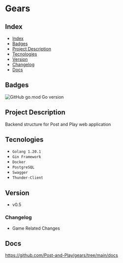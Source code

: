 # Gears

## Index

* [Index](#index)
* [Badges](#badges)
* [Project Description](#project-description)
* [Tecnologies](#tecnologies)
* [Version](#version)
* [Changelog](#tecnologies)
* [Docs](#docs)

## Badges

![GitHub go.mod Go version](https://img.shields.io/github/go-mod/go-version/Post-and-Play/gears)

## Project Description

Backend structure for Post and Play web application

## Tecnologies

* ``Golang 1.20.1``
* ``Gin Framework``
* ``Docker``
* ``PostgreSQL``
* ``Swagger``
* ``Thunder-Client``

## Version

* v0.5

### Changelog

* Game Related Changes

## Docs

<https://github.com/Post-and-Play/gears/tree/main/docs>

